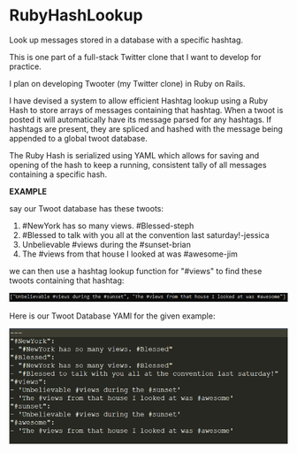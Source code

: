 # RubyHashLookup
Look up messages stored in a database with a specific hashtag.

This is one part of a full-stack Twitter clone that I want to develop for practice.

I plan on developing Twooter (my Twitter clone) in Ruby on Rails.

I have devised a system to allow efficient Hashtag lookup using a Ruby Hash to store arrays of messages containing that hashtag.
When a twoot is posted it will automatically have its message parsed for any hashtags. If hashtags are present, they are spliced and hashed with the message being appended
to a global twoot database.

The Ruby Hash is serialized using YAML which allows for saving and opening of the hash to keep a running, consistent tally of all messages containing
a specific hash.

**EXAMPLE**

say our Twoot database has these twoots:
1) #NewYork has so many views. #Blessed-steph
2) #Blessed to talk with you all at the convention last saturday!-jessica
3) Unbelievable #views during the #sunset-brian
4) The #views from that house I looked at was #awesome-jim

we can then use a hashtag lookup function for "#views" to find these twoots containing that hashtag:

![](hashtagLookupPNG.png)

Here is our Twoot Database YAMl for the given example:

![](twootBasePNG.png)
